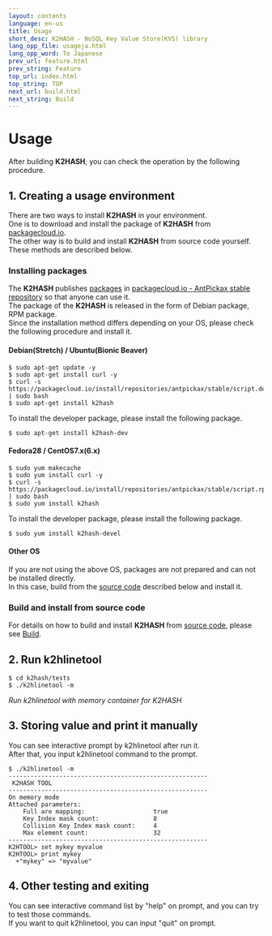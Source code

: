 ```yaml
---
layout: contents
language: en-us
title: Usage
short_desc: K2HASH - NoSQL Key Value Store(KVS) library
lang_opp_file: usageja.html
lang_opp_word: To Japanese
prev_url: feature.html
prev_string: Feature
top_url: index.html
top_string: TOP
next_url: build.html
next_string: Build
---
```


# Usage
After building **K2HASH**, you can check the operation by the following procedure.

## 1. Creating a usage environment
There are two ways to install **K2HASH** in your environment.  
One is to download and install the package of **K2HASH** from [packagecloud.io](https://packagecloud.io/).  
The other way is to build and install **K2HASH** from source code yourself.  
These methods are described below.  

### Installing packages
The **K2HASH** publishes [packages](https://packagecloud.io/app/antpickax/stable/search?q=k2hash) in [packagecloud.io - AntPickax stable repository](https://packagecloud.io/antpickax/stable) so that anyone can use it.  
The package of the **K2HASH** is released in the form of Debian package, RPM package.  
Since the installation method differs depending on your OS, please check the following procedure and install it.  

#### Debian(Stretch) / Ubuntu(Bionic Beaver)
```
$ sudo apt-get update -y
$ sudo apt-get install curl -y
$ curl -s https://packagecloud.io/install/repositories/antpickax/stable/script.deb.sh | sudo bash
$ sudo apt-get install k2hash
```
To install the developer package, please install the following package.
```
$ sudo apt-get install k2hash-dev
```

#### Fedora28 / CentOS7.x(6.x)
```
$ sudo yum makecache
$ sudo yum install curl -y
$ curl -s https://packagecloud.io/install/repositories/antpickax/stable/script.rpm.sh | sudo bash
$ sudo yum install k2hash
```
To install the developer package, please install the following package.
```
$ sudo yum install k2hash-devel
```

#### Other OS
If you are not using the above OS, packages are not prepared and can not be installed directly.  
In this case, build from the [source code](https://github.com/yahoojapan/k2hash) described below and install it.

### Build and install from source code
For details on how to build and install **K2HASH** from [source code](https://github.com/yahoojapan/k2hash), please see [Build](https://k2hash.antpick.ax/build.html).

## 2. Run k2hlinetool
```
$ cd k2hash/tests
$ ./k2hlinetool -m
```
_Run k2hlinetool with memory container for K2HASH_

## 3. Storing value and print it manually  
You can see interactive prompt by k2hlinetool after run it.  
After that, you input k2hlinetool command to the prompt.

```
$ ./k2hlinetool -m
-------------------------------------------------------
 K2HASH TOOL
-------------------------------------------------------
On memory mode
Attached parameters:
    Full are mapping:                   true
    Key Index mask count:               8
    Collision Key Index mask count:     4
    Max element count:                  32
-------------------------------------------------------
K2HTOOL> set mykey myvalue
K2HTOOL> print mykey
  +"mykey" => "myvalue"
```

## 4. Other testing and exiting  
You can see interactive command list by "help" on prompt, and you can try to test those commands.  
If you want to quit k2hlinetool, you can input "quit" on prompt.
